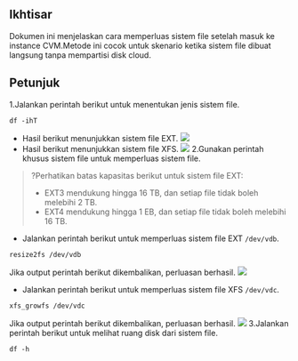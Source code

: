 ## Ikhtisar
Dokumen ini menjelaskan cara memperluas sistem file setelah masuk ke instance CVM.Metode ini cocok untuk skenario ketika sistem file dibuat langsung tanpa mempartisi disk cloud.

## Petunjuk
1.Jalankan perintah berikut untuk menentukan jenis sistem file.
```
df -ihT
```
- Hasil berikut menunjukkan sistem file EXT.
![](https://main.qcloudimg.com/raw/198ad9bcb209db6ed1934e02f3234f8b.png)
- Hasil berikut menunjukkan sistem file XFS.
![](https://main.qcloudimg.com/raw/50ecea03c960daa2d04b734226ad69a0.png)
2.Gunakan perintah khusus sistem file untuk memperluas sistem file.
>?Perhatikan batas kapasitas berikut untuk sistem file EXT:
> - EXT3 mendukung hingga 16 TB, dan setiap file tidak boleh melebihi 2 TB.
> - EXT4 mendukung hingga 1 EB, dan setiap file tidak boleh melebihi 16 TB.
>
- Jalankan perintah berikut untuk memperluas sistem file EXT `/dev/vdb`.
```
resize2fs /dev/vdb
```
Jika output perintah berikut dikembalikan, perluasan berhasil.
![](https://main.qcloudimg.com/raw/9f68b0ab1e6446943da4e426df92919b.png)
- Jalankan perintah berikut untuk memperluas sistem file XFS `/dev/vdc`.
```
xfs_growfs /dev/vdc
```
Jika output perintah berikut dikembalikan, perluasan berhasil.
![](https://main.qcloudimg.com/raw/56fac50edbb153585adb67b2eb246cf4.png)
3.Jalankan perintah berikut untuk melihat ruang disk dari sistem file.
```
df -h
```
